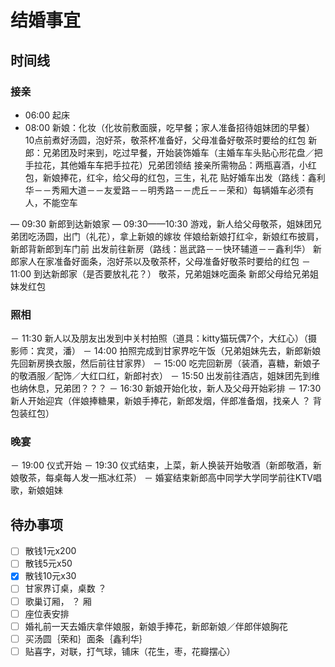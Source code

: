 # 结婚事宜

## 时间线

### 接亲

- 06:00 起床
- 08:00 新娘：化妆（化妆前敷面膜，吃早餐；家人准备招待姐妹团的早餐）
             10点前煮好汤圆，泡好茶，敬茶杯准备好，父母准备好敬茶时要给的红包
        新郎：兄弟团及时来到，吃过早餐，开始装饰婚车（主婚车车头贴心形花盘／把手拉花，其他婚车车把手拉花）兄弟团领结
             接亲所需物品：两瓶喜酒，小红包，新娘捧花，红伞，给父母的红包，三生，礼花
             贴好婚车出发（路线：鑫利华－－秀厢大道－－友爱路－－明秀路－－虎丘－－荣和）每辆婚车必须有人，不能空车

— 09:30 新郎到达新娘家
— 09:30——10:30 游戏，新人给父母敬茶，姐妹团兄弟团吃汤圆，出门（礼花），拿上新娘的嫁妆
        伴娘给新娘打红伞，新娘红布披肩，新郎背新郎到车门前
        出发前往新房（路线：邕武路－－快环辅道－－鑫利华）
        新郎家人在家准备好面条，泡好茶以及敬茶杯，父母准备好敬茶时要给的红包
－ 11:00 到达新郎家（是否要放礼花？）  敬茶，兄弟姐妹吃面条 新郎父母给兄弟姐妹发红包

### 照相
－ 11:30 新人以及朋友出发到中关村拍照（道具：kitty猫玩偶7个，大红心）（摄影师：宾灵，潘）
－ 14:00 拍照完成到甘家界吃午饭（兄弟姐妹先去，新郎新娘先回新房换衣服，然后前往甘家界）
－ 15:00 吃完回新房（装酒，喜糖，新娘子的敬酒服／配饰／大红口红，新郎衬衣）
－ 15:50 出发前往酒店，姐妹团先到维也纳休息，兄弟团？？？
－ 16:30 新娘开始化妆，新人及父母开始彩排
－ 17:30 新人开始迎宾（伴娘捧糖果，新娘手捧花，新郎发烟，伴郎准备烟，找亲人 ？ 背包装红包）

### 晚宴
－ 19:00 仪式开始
－ 19:30 仪式结束，上菜，新人换装开始敬酒（新郎敬酒，新娘敬茶，每桌每人发一瓶冰红茶）
－       婚宴结束新郎高中同学大学同学前往KTV唱歌，新娘姐妹

## 待办事项

- [ ] 散钱1元x200
- [ ] 散钱5元x50
- [x] 散钱10元x30
- [ ] 甘家界订桌，桌数 ？
- [ ] 歌巢订厢， ？ 厢
- [ ] 座位表安排
- [ ] 婚礼前一天去婚庆拿伴娘服，新娘手捧花，新郎新娘／伴郎伴娘胸花
- [ ] 买汤圆｛荣和｝面条｛鑫利华｝
- [ ] 贴喜字，对联，打气球，铺床（花生，枣，花瓣摆心）